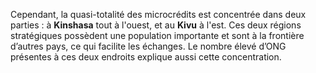 Cependant, la quasi-totalité des microcrédits est concentrée dans deux parties : à **Kinshasa** tout à l'ouest, et au **Kivu** à l'est.
Ces deux régions stratégiques possèdent une population importante et sont à la frontière d’autres pays, ce qui facilite les échanges. Le nombre élevé d’ONG présentes à ces deux endroits explique aussi cette concentration.

